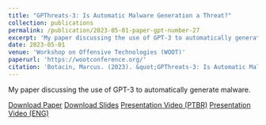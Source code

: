 ```yaml
---
title: "GPThreats-3: Is Automatic Malware Generation a Threat?"
collection: publications
permalink: /publication/2023-05-01-paper-gpt-number-27
excerpt: 'My paper discussing the use of GPT-3 to automatically generate malware.'
date: 2023-05-01
venue: 'Workshop on Offensive Technologies (WOOT)'
paperurl: 'https://wootconference.org/'
citation: 'Botacin, Marcus. (2023). &quot;GPThreats-3: Is Automatic Malware Generation a Threat?&quot; <i>WOOT</i>. 1(1).'
---
```

My paper discussing the use of GPT-3 to automatically generate malware.

[Download Paper](https://marcusbotacin.github.io/files/marcus_gpt_malware.pdf)
[Download Slides](https://marcusbotacin.github.io/files/marcus_gpt_malware_slides.pdf)
[Presentation Video (PTBR)](https://www.youtube.com/watch?v=Wx_ZH97SMao)
[Presentation Video (ENG)](https://www.youtube.com/watch?v=q8w4fw15lQs)

